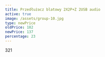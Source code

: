 ```yaml
---
title: Przedłużacz blatowy 2X2P+Z 2USB audio
active: true
image: /assets/group-10.jpg
type: newPrice
oldPrice: 182
newPrice: 137
percentage: 23
---
```

321
